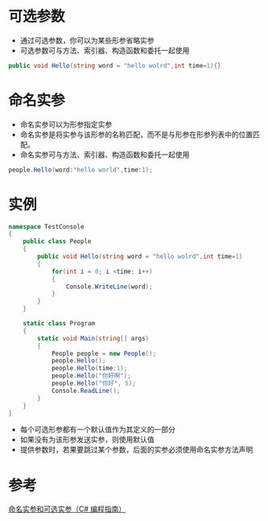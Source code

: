 # 可选参数

* 通过可选参数，你可以为某些形参省略实参
* 可选参数可与方法、索引器、构造函数和委托一起使用

```csharp
public void Hello(string word = "hello wolrd",int time=1){}
```

# 命名实参

* 命名实参可以为形参指定实参
* 命名实参是将实参与该形参的名称匹配，而不是与形参在形参列表中的位置匹配。
* 命名实参可与方法、索引器、构造函数和委托一起使用

```csharp
people.Hello(word:"hello world",time:1);
```

# 实例

```csharp
namespace TestConsole
{
    public class People 
    {
        public void Hello(string word = "hello wolrd",int time=1)
        {
            for(int i = 0; i <time; i++) 
            {
                Console.WriteLine(word);
            }
        }
    }

    static class Program
    {
        static void Main(string[] args)
        {
            People people = new People();
            people.Hello();
            people.Hello(time:1);
            people.Hello("你好啊");
            people.Hello("你好", 5);
            Console.ReadLine();
        }
    }
}
```

* 每个可选形参都有一个默认值作为其定义的一部分
* 如果没有为该形参发送实参，则使用默认值
* 提供参数时，若果要跳过某个参数，后面的实参必须使用命名实参方法声明

# 参考

[命名实参和可选实参（C# 编程指南）](https://docs.microsoft.com/zh-cn/dotnet/csharp/programming-guide/classes-and-structs/named-and-optional-arguments)